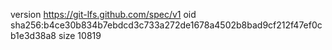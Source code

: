 version https://git-lfs.github.com/spec/v1
oid sha256:b4ce30b834b7ebdcd3c733a272de1678a4502b8bad9cf212f47ef0cb1e3d38a8
size 10819

